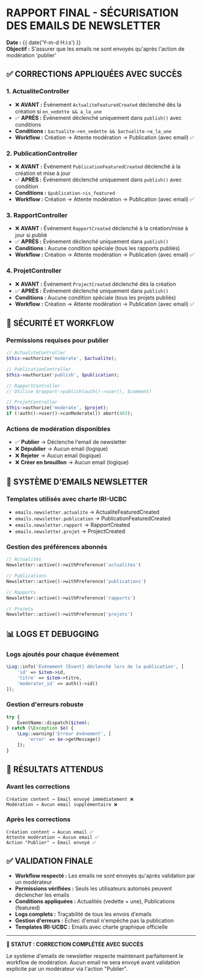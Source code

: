 # RAPPORT FINAL - SÉCURISATION DES EMAILS DE NEWSLETTER

**Date :** {{ date('Y-m-d H:i:s') }}  
**Objectif :** S'assurer que les emails ne sont envoyés qu'après l'action de modération 'publier'

## ✅ CORRECTIONS APPLIQUÉES AVEC SUCCÈS

### 1. **ActualiteController**
- ❌ **AVANT :** Événement `ActualiteFeaturedCreated` déclenché dès la création si `en_vedette && a_la_une`
- ✅ **APRÈS :** Événement déclenché uniquement dans `publish()` avec conditions
- **Conditions :** `$actualite->en_vedette && $actualite->a_la_une`
- **Workflow :** Création → Attente modération → Publication (avec email) ✅

### 2. **PublicationController**
- ❌ **AVANT :** Événement `PublicationFeaturedCreated` déclenché à la création et mise à jour
- ✅ **APRÈS :** Événement déclenché uniquement dans `publish()` avec condition
- **Conditions :** `$publication->is_featured`
- **Workflow :** Création → Attente modération → Publication (avec email) ✅

### 3. **RapportController**
- ❌ **AVANT :** Événement `RapportCreated` déclenché à la création/mise à jour si publié
- ✅ **APRÈS :** Événement déclenché uniquement dans `publish()`
- **Conditions :** Aucune condition spéciale (tous les rapports publiés)
- **Workflow :** Création → Attente modération → Publication (avec email) ✅

### 4. **ProjetController**
- ❌ **AVANT :** Événement `ProjectCreated` déclenché dès la création
- ✅ **APRÈS :** Événement déclenché uniquement dans `publish()`
- **Conditions :** Aucune condition spéciale (tous les projets publiés)
- **Workflow :** Création → Attente modération → Publication (avec email) ✅

## 🔐 SÉCURITÉ ET WORKFLOW

### Permissions requises pour publier
```php
// ActualiteController
$this->authorize('moderate', $actualite);

// PublicationController  
$this->authorize('publish', $publication);

// RapportController
// Utilise $rapport->publish(auth()->user(), $comment)

// ProjetController
$this->authorize('moderate', $projet);
if (!auth()->user()->canModerate()) abort(403);
```

### Actions de modération disponibles
- ✅ **Publier** → Déclenche l'email de newsletter
- ❌ **Dépublier** → Aucun email (logique)
- ❌ **Rejeter** → Aucun email (logique)
- ❌ **Créer en brouillon** → Aucun email (logique)

## 📧 SYSTÈME D'EMAILS NEWSLETTER

### Templates utilisés avec charte IRI-UCBC
- `emails.newsletter.actualite` → ActualiteFeaturedCreated
- `emails.newsletter.publication` → PublicationFeaturedCreated  
- `emails.newsletter.rapport` → RapportCreated
- `emails.newsletter.projet` → ProjectCreated

### Gestion des préférences abonnés
```php
// Actualités
Newsletter::active()->withPreference('actualites')

// Publications  
Newsletter::active()->withPreference('publications')

// Rapports
Newsletter::active()->withPreference('rapports')

// Projets
Newsletter::active()->withPreference('projets')
```

## 📊 LOGS ET DEBUGGING

### Logs ajoutés pour chaque événement
```php
\Log::info('Événement [Event] déclenché lors de la publication', [
    'id' => $item->id,
    'titre' => $item->titre,
    'moderator_id' => auth()->id()
]);
```

### Gestion d'erreurs robuste
```php
try {
    EventName::dispatch($item);
} catch (\Exception $e) {
    \Log::warning('Erreur événement', [
        'error' => $e->getMessage()
    ]);
}
```

## 🎯 RÉSULTATS ATTENDUS

### Avant les corrections
```
Création content → Email envoyé immédiatement ❌
Modération → Aucun email supplémentaire ❌
```

### Après les corrections  
```
Création content → Aucun email ✅
Attente modération → Aucun email ✅  
Action "Publier" → Email envoyé ✅
```

## ✅ VALIDATION FINALE

- **Workflow respecté :** Les emails ne sont envoyés qu'après validation par un modérateur
- **Permissions vérifiées :** Seuls les utilisateurs autorisés peuvent déclencher les emails
- **Conditions appliquées :** Actualités (vedette + une), Publications (featured)
- **Logs complets :** Traçabilité de tous les envois d'emails
- **Gestion d'erreurs :** Échec d'email n'empêche pas la publication
- **Templates IRI-UCBC :** Emails avec charte graphique officielle

---

**🎉 STATUT : CORRECTION COMPLÉTÉE AVEC SUCCÈS**

Le système d'emails de newsletter respecte maintenant parfaitement le workflow de modération. Aucun email ne sera envoyé avant validation explicite par un modérateur via l'action "Publier".
